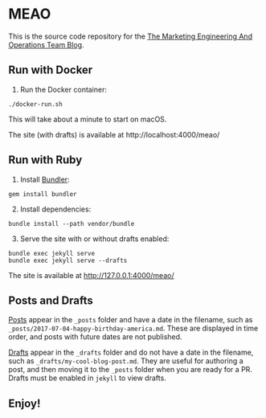 # MEAO

This is the source code repository for the
[The Marketing Engineering And Operations Team Blog](https://mozilla.github.io/meao/).

## Run with Docker

1. Run the Docker container:

```
./docker-run.sh
```

This will take about a minute to start on macOS.

The site (with drafts) is available at http://localhost:4000/meao/

## Run with Ruby

1. Install [Bundler](http://bundler.io/):

```
gem install bundler
```

2. Install dependencies:

```
bundle install --path vendor/bundle
```

3. Serve the site with or without drafts enabled:

```
bundle exec jekyll serve
bundle exec jekyll serve --drafts
```

The site is available at http://127.0.0.1:4000/meao/

## Posts and Drafts

[Posts](https://jekyllrb.com/docs/posts/) appear in the ``_posts`` folder and
have a date in the filename, such as
``_posts/2017-07-04-happy-birthday-america.md``.  These are displayed in time
order, and posts with future dates are not published.

[Drafts](https://jekyllrb.com/docs/drafts/) appear in the ``_drafts`` folder
and do not have a date in the filename, such as
``_drafts/my-cool-blog-post.md``. They are useful for authoring a post, and
then moving it to the ``_posts`` folder when you are ready for a PR.  Drafts
must be enabled in ``jekyll`` to view drafts.

## Enjoy!
